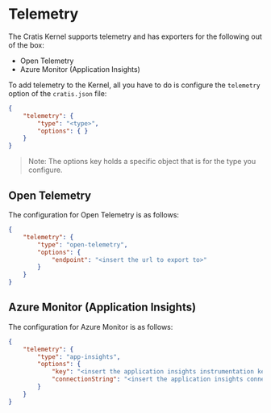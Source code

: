 # Telemetry

The Cratis Kernel supports telemetry and has exporters for the following out of the box:

* Open Telemetry
* Azure Monitor (Application Insights)

To add telemetry to the Kernel, all you have to do is configure the `telemetry` option of the `cratis.json`
file:

```json
{
    "telemetry": {
        "type": "<type>",
        "options": { }
    }
}
```

> Note: The options key holds a specific object that is for the type you configure.

## Open Telemetry

The configuration for Open Telemetry is as follows:

```json
{
    "telemetry": {
        "type": "open-telemetry",
        "options": {
            "endpoint": "<insert the url to export to>"
        }
    }
}
```

## Azure Monitor (Application Insights)

The configuration for Azure Monitor is as follows:

```json
{
    "telemetry": {
        "type": "app-insights",
        "options": {
            "key": "<insert the application insights instrumentation key>",
            "connectionString": "<insert the application insights connection string>"
        }
    }
}
```
